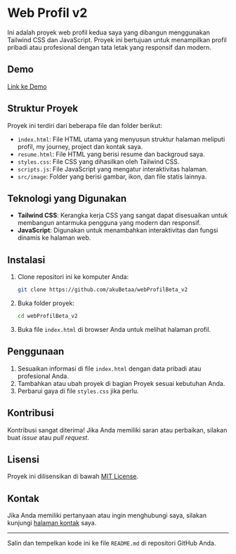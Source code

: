 # Web Profil v2

Ini adalah proyek web profil kedua saya yang dibangun menggunakan Tailwind CSS dan JavaScript. Proyek ini bertujuan untuk menampilkan profil pribadi atau profesional dengan tata letak yang responsif dan modern.

## Demo
[Link ke Demo](https://www.akubetaa.my.id)


## Struktur Proyek
Proyek ini terdiri dari beberapa file dan folder berikut:
- `index.html`: File HTML utama yang menyusun struktur halaman meliputi profil, my journey, project dan kontak saya.
- `resume.html`: File HTML yang berisi resume dan backgroud saya.
- `styles.css`: File CSS yang dihasilkan oleh Tailwind CSS.
- `scripts.js`: File JavaScript yang mengatur interaktivitas halaman.
- `src/image`: Folder yang berisi gambar, ikon, dan file statis lainnya.

## Teknologi yang Digunakan
- **Tailwind CSS**: Kerangka kerja CSS yang sangat dapat disesuaikan untuk membangun antarmuka pengguna yang modern dan responsif.
- **JavaScript**: Digunakan untuk menambahkan interaktivitas dan fungsi dinamis ke halaman web.

## Instalasi
1. Clone repositori ini ke komputer Anda:
    ```bash
    git clone https://github.com/akuBetaa/webProfilBeta_v2
    ```
2. Buka folder proyek:
    ```bash
    cd webProfilBeta_v2
    ```
3. Buka file `index.html` di browser Anda untuk melihat halaman profil.

## Penggunaan
1. Sesuaikan informasi di file `index.html` dengan data pribadi atau profesional Anda.
2. Tambahkan atau ubah proyek di bagian Proyek sesuai kebutuhan Anda.
3. Perbarui gaya di file `styles.css` jika perlu.

## Kontribusi
Kontribusi sangat diterima! Jika Anda memiliki saran atau perbaikan, silakan buat _issue_ atau _pull request_.

## Lisensi
Proyek ini dilisensikan di bawah [MIT License](LICENSE).

## Kontak
Jika Anda memiliki pertanyaan atau ingin menghubungi saya, silakan kunjungi [halaman kontak](mailto:beta.n.awwalin@gmail.com) saya.

---

Salin dan tempelkan kode ini ke file `README.md` di repositori GitHub Anda.
